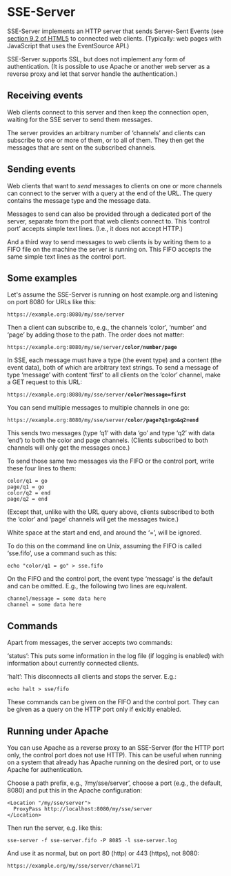 # SSE-Server

SSE-Server implements an HTTP server that sends Server-Sent Events
(see [section 9.2 of
HTML5](https://html.spec.whatwg.org/multipage/server-sent-events.html)
to connected web clients. (Typically: web pages with JavaScript that
uses the EventSource API.)

SSE-Server supports SSL, but does not implement any form of
authentication. (It is possible to use Apache or another web server as
a reverse proxy and let that server handle the authentication.)

## Receiving events

Web clients connect to this server and then keep the connection open,
waiting for the SSE server to send them messages.

The server provides an arbitrary number of ‘channels’ and clients can
subscribe to one or more of them, or to all of them. They then get the
messages that are sent on the subscribed channels.

## Sending events

Web clients that want to *send* messages to clients on one or more
channels can connect to the server with a query at the end of the
URL. The query contains the message type and the message data.

Messages to send can also be provided through a dedicated port of the
server, separate from the port that web clients connect to. This
‘control port’ accepts simple text lines. (I.e., it does not accept
HTTP.)

And a third way to send messages to web clients is by writing them to
a FIFO file on the machine the server is running on. This FIFO accepts
the same simple text lines as the control port.

## Some examples

Let's assume the SSE-Server is running on host example.org and
listening on port 8080 for URLs like this:

<pre>
<code>https://example.org:8080/my/sse/server</code>
</pre>

Then a client can subscribe to, e.g., the channels ‘color’, ‘number’
and ‘page’ by adding those to the path. The order does not matter:

<pre>
<code>https://example.org:8080/my/se/server<b>/color/number/page</b></code>
</pre>

In SSE, each message must have a type (the event type) and a content
(the event data), both of which are arbitrary text strings. To send a
message of type ‘message’ with content ‘first’ to all clients on the
‘color’ channel, make a GET request to this URL:

<pre>
<code>https://example.org:8080/my/sse/server<b>/color?message=first</b></code>
</pre>

You can send multiple messages to multiple channels in one go:

<pre>
<code>https://example.org:8080/my/sse/server<b>/color/page?q1=go&q2=end</b></code>
</pre>

This sends two messages (type ‘q1’ with data ‘go’ and type ‘q2’ with
data ‘end’) to both the color and page channels. (Clients subscribed
to both channels will only get the messages once.)

To send those same two messages via the FIFO or the control port,
write these four lines to them:

    color/q1 = go
    page/q1 = go
    color/q2 = end
    page/q2 = end

(Except that, unlike with the URL query above, clients subscribed to
both the ‘color’ and ‘page’ channels will get the messages twice.)

White space at the start and end, and around the ‘=’, will be ignored.

To do this on the command line on Unix, assuming the FIFO is called ‘sse.fifo’, use a command such as this:

    echo "color/q1 = go" > sse.fifo

On the FIFO and the control port, the event type ‘message’ is the
default and can be omitted. E.g., the following two lines are
equivalent.

    channel/message = some data here
    channel = some data here

## Commands

Apart from messages, the server accepts two commands:

‘status’: This puts some information in the log file (if logging is
enabled) with information about currently connected clients.

‘halt’: This disconnects all clients and stops the server. E.g.:

    echo halt > sse/fifo

These commands can be given on the FIFO and the control port. They can
be given as a query on the HTTP port only if exicitly enabled.

## Running under Apache

You can use Apache as a reverse proxy to an SSE-Server (for the HTTP
port only, the control port does not use HTTP). This can be useful
when running on a system that already has Apache running on the
desired port, or to use Apache for authentication.

Choose a path prefix, e.g., ‘/my/sse/server’, choose a port (e.g., the
default, 8080) and put this in the Apache configuration:

    <Location "/my/sse/server">
      ProxyPass http://localhost:8080/my/sse/server
    </Location>

Then run the server, e.g. like this:

    sse-server -f sse-server.fifo -P 8085 -l sse-server.log

And use it as normal, but on port 80 (http) or 443 (https), not 8080:

<pre>
<code>https://example.org/my/sse/server/channel71</code>
</pre>

